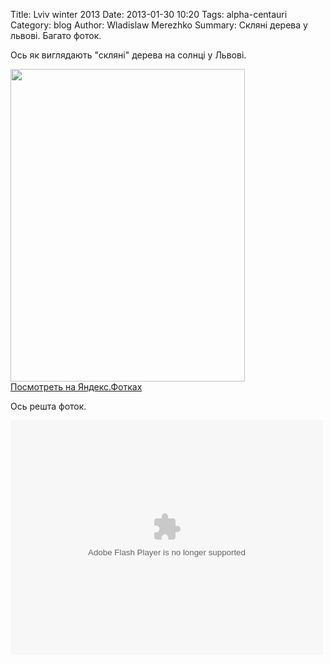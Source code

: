 Title: Lviv winter 2013
Date: 2013-01-30 10:20
Tags: alpha-centauri
Category: blog
Author: Wladislaw Merezhko
Summary: Скляні дерева у львові. Багато фоток.

Ось як виглядають "скляні" дерева на солнці у Львові.

<a href="http://fotki.yandex.ru/users/ber9am0t/view/654384/"><img src="http://img-fotki.yandex.ru/get/4131/60950094.21/0_9fc30_976d3526_L.jpg" width="375" height="500" title="" alt="" border="0"/></a><br/><a href="http://fotki.yandex.ru/users/ber9am0t/view/654384/">Посмотреть на Яндекс.Фотках</a>

Ось решта фоток.

<object width="500" height="375"><param name="bgcolor" value="#000000"/><param name="movie" value="http://fotki.yandex.ru/swf/slideshow"/><param name="FlashVars" value="author=ber9am0t&amp;effects=1&amp;host_img=img-fotki.yandex.ru&amp;host_xml=fotki.yandex.ru&amp;mode=album&amp;id=192691"/><param name="allowFullScreen" value="true"/><param name="quality" value="high"/><embed src="http://fotki.yandex.ru/swf/slideshow" flashvars="author=ber9am0t&amp;effects=1&amp;host_img=img-fotki.yandex.ru&amp;host_xml=fotki.yandex.ru&amp;mode=album&amp;id=192691" allowfullscreen="true" quality="high" width="500" height="375" bgcolor="#000000" type="application/x-shockwave-flash" pluginspage="http://www.macromedia.com/go/getflashplayer"/></object>
